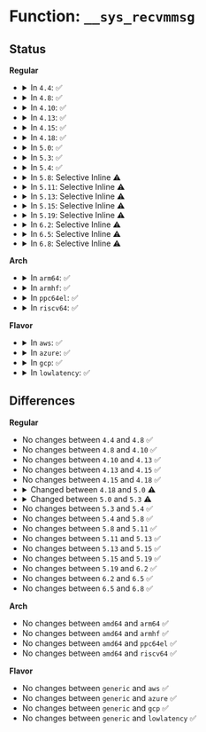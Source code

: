 # Function: <code>__sys_recvmmsg</code>

## Status
<b>Regular</b>
<ul>
<li>
<details>
<summary>In <code>4.4</code>: ✅</summary>

```c
int __sys_recvmmsg(int fd, struct mmsghdr *mmsg, unsigned int vlen, unsigned int flags, struct timespec *timeout);
```

**Collision:** Unique Global

**Inline:** No

**Transformation:** False

**Instances:**

```
In net/socket.c (ffffffff816ff770)
Location: net/socket.c:2164
Inline: False
Direct callers:
  - net/socket.c:SyS_socketcall
  - net/socket.c:SyS_socketcall
  - net/compat.c:compat_SyS_socketcall
  - net/compat.c:compat_SyS_socketcall
```
**Symbols:**

```
ffffffff816ff770-ffffffff816ffa11: __sys_recvmmsg (STB_GLOBAL)
```
</details>
</li>
<li>
<details>
<summary>In <code>4.8</code>: ✅</summary>

```c
int __sys_recvmmsg(int fd, struct mmsghdr *mmsg, unsigned int vlen, unsigned int flags, struct timespec *timeout);
```

**Collision:** Unique Global

**Inline:** No

**Transformation:** False

**Instances:**

```
In net/socket.c (ffffffff81766200)
Location: net/socket.c:2163
Inline: False
Direct callers:
  - net/socket.c:SyS_socketcall
  - net/socket.c:SyS_socketcall
  - net/compat.c:compat_SyS_socketcall
  - net/compat.c:compat_SyS_socketcall
```
**Symbols:**

```
ffffffff81766200-ffffffff817664b9: __sys_recvmmsg (STB_GLOBAL)
```
</details>
</li>
<li>
<details>
<summary>In <code>4.10</code>: ✅</summary>

```c
int __sys_recvmmsg(int fd, struct mmsghdr *mmsg, unsigned int vlen, unsigned int flags, struct timespec *timeout);
```

**Collision:** Unique Global

**Inline:** No

**Transformation:** False

**Instances:**

```
In net/socket.c (ffffffff81793280)
Location: net/socket.c:2208
Inline: False
Direct callers:
  - net/socket.c:SyS_socketcall
  - net/socket.c:SyS_socketcall
  - net/compat.c:compat_SyS_socketcall
  - net/compat.c:compat_SyS_socketcall
```
**Symbols:**

```
ffffffff81793280-ffffffff8179353b: __sys_recvmmsg (STB_GLOBAL)
```
</details>
</li>
<li>
<details>
<summary>In <code>4.13</code>: ✅</summary>

```c
int __sys_recvmmsg(int fd, struct mmsghdr *mmsg, unsigned int vlen, unsigned int flags, struct timespec *timeout);
```

**Collision:** Unique Global

**Inline:** No

**Transformation:** False

**Instances:**

```
In net/socket.c (ffffffff817b16d0)
Location: net/socket.c:2258
Inline: False
Direct callers:
  - net/socket.c:SyS_socketcall
  - net/socket.c:SyS_socketcall
  - net/compat.c:compat_SyS_socketcall
  - net/compat.c:compat_SyS_socketcall
```
**Symbols:**

```
ffffffff817b16d0-ffffffff817b198b: __sys_recvmmsg (STB_GLOBAL)
```
</details>
</li>
<li>
<details>
<summary>In <code>4.15</code>: ✅</summary>

```c
int __sys_recvmmsg(int fd, struct mmsghdr *mmsg, unsigned int vlen, unsigned int flags, struct timespec *timeout);
```

**Collision:** Unique Global

**Inline:** No

**Transformation:** False

**Instances:**

```
In net/socket.c (ffffffff81829870)
Location: net/socket.c:2251
Inline: False
Direct callers:
  - net/socket.c:SyS_socketcall
  - net/socket.c:SyS_socketcall
  - net/compat.c:compat_SyS_socketcall
  - net/compat.c:compat_SyS_socketcall
```
**Symbols:**

```
ffffffff81829870-ffffffff81829b2b: __sys_recvmmsg (STB_GLOBAL)
```
</details>
</li>
<li>
<details>
<summary>In <code>4.18</code>: ✅</summary>

```c
int __sys_recvmmsg(int fd, struct mmsghdr *mmsg, unsigned int vlen, unsigned int flags, struct timespec *timeout);
```

**Collision:** Unique Global

**Inline:** No

**Transformation:** False

**Instances:**

```
In net/socket.c (ffffffff81873ac0)
Location: net/socket.c:2356
Inline: False
```
**Symbols:**

```
ffffffff81873ac0-ffffffff81873daf: __sys_recvmmsg (STB_GLOBAL)
```
</details>
</li>
<li>
<details>
<summary>In <code>5.0</code>: ✅</summary>

```c
int __sys_recvmmsg(int fd, struct mmsghdr *mmsg, unsigned int vlen, unsigned int flags, struct timespec *timeout, struct old_timespec32 *timeout32);
```

**Collision:** Unique Global

**Inline:** No

**Transformation:** False

**Instances:**

```
In net/socket.c (ffffffff81894410)
Location: net/socket.c:2454
Inline: False
Direct callers:
  - net/socket.c:__ia32_sys_socketcall
  - net/socket.c:__x64_sys_socketcall
  - net/socket.c:__ia32_sys_recvmmsg_time32
  - net/socket.c:__x64_sys_recvmmsg_time32
  - net/socket.c:__ia32_sys_recvmmsg
  - net/socket.c:__x64_sys_recvmmsg
  - net/compat.c:__x32_compat_sys_socketcall
  - net/compat.c:__ia32_compat_sys_socketcall
  - net/compat.c:__x32_compat_sys_recvmmsg
  - net/compat.c:__ia32_compat_sys_recvmmsg
  - net/compat.c:__x32_compat_sys_recvmmsg_time64
  - net/compat.c:__ia32_compat_sys_recvmmsg_time64
```
**Symbols:**

```
ffffffff81894410-ffffffff8189454f: __sys_recvmmsg (STB_GLOBAL)
```
</details>
</li>
<li>
<details>
<summary>In <code>5.3</code>: ✅</summary>

```c
int __sys_recvmmsg(int fd, struct mmsghdr *mmsg, unsigned int vlen, unsigned int flags, struct __kernel_timespec *timeout, struct old_timespec32 *timeout32);
```

**Collision:** Unique Global

**Inline:** No

**Transformation:** False

**Instances:**

```
In net/socket.c (ffffffff818de7c0)
Location: net/socket.c:2665
Inline: False
Direct callers:
  - net/socket.c:__ia32_sys_socketcall
  - net/socket.c:__x64_sys_socketcall
  - net/socket.c:__ia32_sys_recvmmsg_time32
  - net/socket.c:__x64_sys_recvmmsg_time32
  - net/socket.c:__ia32_sys_recvmmsg
  - net/socket.c:__x64_sys_recvmmsg
  - net/compat.c:__do_compat_sys_socketcall
  - net/compat.c:__x32_compat_sys_recvmmsg_time32
  - net/compat.c:__ia32_compat_sys_recvmmsg_time32
  - net/compat.c:__x32_compat_sys_recvmmsg_time64
  - net/compat.c:__ia32_compat_sys_recvmmsg_time64
```
**Symbols:**

```
ffffffff818de7c0-ffffffff818de90b: __sys_recvmmsg (STB_GLOBAL)
```
</details>
</li>
<li>
<details>
<summary>In <code>5.4</code>: ✅</summary>

```c
int __sys_recvmmsg(int fd, struct mmsghdr *mmsg, unsigned int vlen, unsigned int flags, struct __kernel_timespec *timeout, struct old_timespec32 *timeout32);
```

**Collision:** Unique Global

**Inline:** No

**Transformation:** False

**Instances:**

```
In net/socket.c (ffffffff81910990)
Location: net/socket.c:2745
Inline: False
Direct callers:
  - net/socket.c:__ia32_sys_socketcall
  - net/socket.c:__x64_sys_socketcall
  - net/socket.c:__ia32_sys_recvmmsg_time32
  - net/socket.c:__x64_sys_recvmmsg_time32
  - net/socket.c:__ia32_sys_recvmmsg
  - net/socket.c:__x64_sys_recvmmsg
  - net/compat.c:__do_compat_sys_socketcall
  - net/compat.c:__x32_compat_sys_recvmmsg_time32
  - net/compat.c:__ia32_compat_sys_recvmmsg_time32
  - net/compat.c:__x32_compat_sys_recvmmsg_time64
  - net/compat.c:__ia32_compat_sys_recvmmsg_time64
```
**Symbols:**

```
ffffffff81910990-ffffffff81910adb: __sys_recvmmsg (STB_GLOBAL)
```
</details>
</li>
<li>
<details>
<summary>In <code>5.8</code>: Selective Inline ⚠️</summary>

```c
int __sys_recvmmsg(int fd, struct mmsghdr *mmsg, unsigned int vlen, unsigned int flags, struct __kernel_timespec *timeout, struct old_timespec32 *timeout32);
```

**Collision:** Unique Global

**Inline:** Selective

**Transformation:** False

**Instances:**

```
In net/socket.c (ffffffff819e24cd)
Location: net/socket.c:2779
Inline: True
Inline callers:
  - net/socket.c:__ia32_sys_recvmmsg_time32
  - net/socket.c:__x64_sys_recvmmsg_time32
  - net/socket.c:__ia32_sys_recvmmsg
  - net/socket.c:__x64_sys_recvmmsg
Direct callers:
  - net/socket.c:__do_sys_socketcall
  - net/compat.c:__do_compat_sys_socketcall
  - net/compat.c:__x32_compat_sys_recvmmsg_time32
  - net/compat.c:__ia32_compat_sys_recvmmsg_time32
  - net/compat.c:__x32_compat_sys_recvmmsg_time64
  - net/compat.c:__ia32_compat_sys_recvmmsg_time64
```
**Symbols:**

```
ffffffff819e2cc0-ffffffff819e2e0b: __sys_recvmmsg (STB_GLOBAL)
```
</details>
</li>
<li>
<details>
<summary>In <code>5.11</code>: Selective Inline ⚠️</summary>

```c
int __sys_recvmmsg(int fd, struct mmsghdr *mmsg, unsigned int vlen, unsigned int flags, struct __kernel_timespec *timeout, struct old_timespec32 *timeout32);
```

**Collision:** Unique Global

**Inline:** Selective

**Transformation:** False

**Instances:**

```
In net/socket.c (ffffffff819e214d)
Location: net/socket.c:2774
Inline: True
Inline callers:
  - net/socket.c:__ia32_sys_recvmmsg_time32
  - net/socket.c:__x64_sys_recvmmsg_time32
  - net/socket.c:__ia32_sys_recvmmsg
  - net/socket.c:__x64_sys_recvmmsg
Direct callers:
  - net/socket.c:__do_sys_socketcall
  - net/compat.c:__do_compat_sys_socketcall
  - net/compat.c:__x32_compat_sys_recvmmsg_time32
  - net/compat.c:__ia32_compat_sys_recvmmsg_time32
  - net/compat.c:__x32_compat_sys_recvmmsg_time64
  - net/compat.c:__ia32_compat_sys_recvmmsg_time64
```
**Symbols:**

```
ffffffff819e2940-ffffffff819e2a8b: __sys_recvmmsg (STB_GLOBAL)
```
</details>
</li>
<li>
<details>
<summary>In <code>5.13</code>: Selective Inline ⚠️</summary>

```c
int __sys_recvmmsg(int fd, struct mmsghdr *mmsg, unsigned int vlen, unsigned int flags, struct __kernel_timespec *timeout, struct old_timespec32 *timeout32);
```

**Collision:** Unique Global

**Inline:** Selective

**Transformation:** False

**Instances:**

```
In net/socket.c (ffffffff819c81cf)
Location: net/socket.c:2758
Inline: True
Inline callers:
  - net/socket.c:__ia32_sys_recvmmsg_time32
  - net/socket.c:__x64_sys_recvmmsg_time32
  - net/socket.c:__ia32_sys_recvmmsg
  - net/socket.c:__x64_sys_recvmmsg
Direct callers:
  - net/socket.c:__do_sys_socketcall
  - net/compat.c:__do_compat_sys_socketcall
  - net/compat.c:__x32_compat_sys_recvmmsg_time32
  - net/compat.c:__ia32_compat_sys_recvmmsg_time32
  - net/compat.c:__x32_compat_sys_recvmmsg_time64
  - net/compat.c:__ia32_compat_sys_recvmmsg_time64
```
**Symbols:**

```
ffffffff819c8960-ffffffff819c8aab: __sys_recvmmsg (STB_GLOBAL)
```
</details>
</li>
<li>
<details>
<summary>In <code>5.15</code>: Selective Inline ⚠️</summary>

```c
int __sys_recvmmsg(int fd, struct mmsghdr *mmsg, unsigned int vlen, unsigned int flags, struct __kernel_timespec *timeout, struct old_timespec32 *timeout32);
```

**Collision:** Unique Global

**Inline:** Selective

**Transformation:** False

**Instances:**

```
In net/socket.c (ffffffff81a7751f)
Location: net/socket.c:2831
Inline: True
Inline callers:
  - net/socket.c:__ia32_sys_recvmmsg_time32
  - net/socket.c:__x64_sys_recvmmsg_time32
  - net/socket.c:__ia32_sys_recvmmsg
  - net/socket.c:__x64_sys_recvmmsg
Direct callers:
  - net/socket.c:__do_sys_socketcall
  - net/compat.c:__do_compat_sys_socketcall
  - net/compat.c:__x64_compat_sys_recvmmsg_time32
  - net/compat.c:__ia32_compat_sys_recvmmsg_time32
  - net/compat.c:__x64_compat_sys_recvmmsg_time64
  - net/compat.c:__ia32_compat_sys_recvmmsg_time64
```
**Symbols:**

```
ffffffff81a77cb0-ffffffff81a77dfb: __sys_recvmmsg (STB_GLOBAL)
```
</details>
</li>
<li>
<details>
<summary>In <code>5.19</code>: Selective Inline ⚠️</summary>

```c
int __sys_recvmmsg(int fd, struct mmsghdr *mmsg, unsigned int vlen, unsigned int flags, struct __kernel_timespec *timeout, struct old_timespec32 *timeout32);
```

**Collision:** Unique Global

**Inline:** Selective

**Transformation:** False

**Instances:**

```
In net/socket.c (ffffffff81bea87b)
Location: net/socket.c:2907
Inline: True
Inline callers:
  - net/socket.c:__ia32_sys_recvmmsg_time32
  - net/socket.c:__x64_sys_recvmmsg_time32
  - net/socket.c:__ia32_sys_recvmmsg
  - net/socket.c:__x64_sys_recvmmsg
Direct callers:
  - net/socket.c:__do_sys_socketcall
  - net/compat.c:__do_compat_sys_socketcall
  - net/compat.c:__ia32_compat_sys_recvmmsg_time32
  - net/compat.c:__ia32_compat_sys_recvmmsg_time64
```
**Symbols:**

```
ffffffff81beb1d0-ffffffff81beb330: __sys_recvmmsg (STB_GLOBAL)
```
</details>
</li>
<li>
<details>
<summary>In <code>6.2</code>: Selective Inline ⚠️</summary>

```c
int __sys_recvmmsg(int fd, struct mmsghdr *mmsg, unsigned int vlen, unsigned int flags, struct __kernel_timespec *timeout, struct old_timespec32 *timeout32);
```

**Collision:** Unique Global

**Inline:** Selective

**Transformation:** False

**Instances:**

```
In net/socket.c (ffffffff81d9715b)
Location: net/socket.c:2895
Inline: True
Inline callers:
  - net/socket.c:__ia32_sys_recvmmsg_time32
  - net/socket.c:__x64_sys_recvmmsg_time32
  - net/socket.c:__ia32_sys_recvmmsg
  - net/socket.c:__x64_sys_recvmmsg
Direct callers:
  - net/socket.c:__do_sys_socketcall
  - net/compat.c:__do_compat_sys_socketcall
  - net/compat.c:__ia32_compat_sys_recvmmsg_time32
  - net/compat.c:__ia32_compat_sys_recvmmsg_time64
```
**Symbols:**

```
ffffffff81d97b50-ffffffff81d97cb0: __sys_recvmmsg (STB_GLOBAL)
```
</details>
</li>
<li>
<details>
<summary>In <code>6.5</code>: Selective Inline ⚠️</summary>

```c
int __sys_recvmmsg(int fd, struct mmsghdr *mmsg, unsigned int vlen, unsigned int flags, struct __kernel_timespec *timeout, struct old_timespec32 *timeout32);
```

**Collision:** Unique Global

**Inline:** Selective

**Transformation:** False

**Instances:**

```
In net/socket.c (ffffffff81e057cb)
Location: net/socket.c:2933
Inline: True
Inline callers:
  - net/socket.c:__ia32_sys_recvmmsg_time32
  - net/socket.c:__x64_sys_recvmmsg_time32
  - net/socket.c:__ia32_sys_recvmmsg
  - net/socket.c:__x64_sys_recvmmsg
Direct callers:
  - net/socket.c:__do_sys_socketcall
  - net/compat.c:__do_compat_sys_socketcall
  - net/compat.c:__ia32_compat_sys_recvmmsg_time32
  - net/compat.c:__ia32_compat_sys_recvmmsg_time64
```
**Symbols:**

```
ffffffff81e061c0-ffffffff81e0631b: __sys_recvmmsg (STB_GLOBAL)
```
</details>
</li>
<li>
<details>
<summary>In <code>6.8</code>: Selective Inline ⚠️</summary>

```c
int __sys_recvmmsg(int fd, struct mmsghdr *mmsg, unsigned int vlen, unsigned int flags, struct __kernel_timespec *timeout, struct old_timespec32 *timeout32);
```

**Collision:** Unique Global

**Inline:** Selective

**Transformation:** False

**Instances:**

```
In net/socket.c (ffffffff81ec208b)
Location: net/socket.c:3003
Inline: True
Inline callers:
  - net/socket.c:__ia32_sys_recvmmsg_time32
  - net/socket.c:__x64_sys_recvmmsg_time32
  - net/socket.c:__ia32_sys_recvmmsg
  - net/socket.c:__x64_sys_recvmmsg
Direct callers:
  - net/socket.c:__do_sys_socketcall
  - net/compat.c:__do_compat_sys_socketcall
  - net/compat.c:__ia32_compat_sys_recvmmsg_time32
  - net/compat.c:__ia32_compat_sys_recvmmsg_time64
```
**Symbols:**

```
ffffffff81ec2a80-ffffffff81ec2bdb: __sys_recvmmsg (STB_GLOBAL)
```
</details>
</li>
</ul>
<b>Arch</b>
<ul>
<li>
<details>
<summary>In <code>arm64</code>: ✅</summary>

```c
int __sys_recvmmsg(int fd, struct mmsghdr *mmsg, unsigned int vlen, unsigned int flags, struct __kernel_timespec *timeout, struct old_timespec32 *timeout32);
```

**Collision:** Unique Global

**Inline:** No

**Transformation:** False

**Instances:**

```
In net/socket.c (ffff800010ba8bd0)
Location: net/socket.c:2745
Inline: False
Direct callers:
  - net/socket.c:__arm64_sys_recvmmsg_time32
  - net/socket.c:__arm64_sys_recvmmsg
  - net/compat.c:__do_compat_sys_socketcall
  - net/compat.c:__arm64_compat_sys_recvmmsg_time32
  - net/compat.c:__arm64_compat_sys_recvmmsg_time64
```
**Symbols:**

```
ffff800010ba8bd0-ffff800010ba8d38: __sys_recvmmsg (STB_GLOBAL)
```
</details>
</li>
<li>
<details>
<summary>In <code>armhf</code>: ✅</summary>

```c
int __sys_recvmmsg(int fd, struct mmsghdr *mmsg, unsigned int vlen, unsigned int flags, struct __kernel_timespec *timeout, struct old_timespec32 *timeout32);
```

**Collision:** Unique Global

**Inline:** No

**Transformation:** False

**Instances:**

```
In net/socket.c (c0cc74e0)
Location: net/socket.c:2745
Inline: False
Direct callers:
  - net/socket.c:__se_sys_recvmmsg_time32
  - net/socket.c:__se_sys_recvmmsg
```
**Symbols:**

```
c0cc74e0-c0cc7634: __sys_recvmmsg (STB_GLOBAL)
```
</details>
</li>
<li>
<details>
<summary>In <code>ppc64el</code>: ✅</summary>

```c
int __sys_recvmmsg(int fd, struct mmsghdr *mmsg, unsigned int vlen, unsigned int flags, struct __kernel_timespec *timeout, struct old_timespec32 *timeout32);
```

**Collision:** Unique Global

**Inline:** No

**Transformation:** False

**Instances:**

```
In net/socket.c (c000000000c7d410)
Location: net/socket.c:2745
Inline: False
Direct callers:
  - net/socket.c:__se_sys_socketcall
  - net/socket.c:__se_sys_recvmmsg_time32
  - net/socket.c:__se_sys_recvmmsg
  - net/compat.c:__do_compat_sys_socketcall
  - net/compat.c:__se_compat_sys_recvmmsg_time32
  - net/compat.c:__se_compat_sys_recvmmsg_time64
```
**Symbols:**

```
c000000000c7d410-c000000000c7d5f4: __sys_recvmmsg (STB_GLOBAL)
```
</details>
</li>
<li>
<details>
<summary>In <code>riscv64</code>: ✅</summary>

```c
int __sys_recvmmsg(int fd, struct mmsghdr *mmsg, unsigned int vlen, unsigned int flags, struct __kernel_timespec *timeout, struct old_timespec32 *timeout32);
```

**Collision:** Unique Global

**Inline:** No

**Transformation:** False

**Instances:**

```
In net/socket.c (ffffffe00073c1e4)
Location: net/socket.c:2745
Inline: False
Direct callers:
  - net/socket.c:__se_sys_recvmmsg
```
**Symbols:**

```
ffffffe00073c1e4-ffffffe00073c2ce: __sys_recvmmsg (STB_GLOBAL)
```
</details>
</li>
</ul>
<b>Flavor</b>
<ul>
<li>
<details>
<summary>In <code>aws</code>: ✅</summary>

```c
int __sys_recvmmsg(int fd, struct mmsghdr *mmsg, unsigned int vlen, unsigned int flags, struct __kernel_timespec *timeout, struct old_timespec32 *timeout32);
```

**Collision:** Unique Global

**Inline:** No

**Transformation:** False

**Instances:**

```
In net/socket.c (ffffffff818b0990)
Location: net/socket.c:2745
Inline: False
Direct callers:
  - net/socket.c:__ia32_sys_socketcall
  - net/socket.c:__x64_sys_socketcall
  - net/socket.c:__ia32_sys_recvmmsg_time32
  - net/socket.c:__x64_sys_recvmmsg_time32
  - net/socket.c:__ia32_sys_recvmmsg
  - net/socket.c:__x64_sys_recvmmsg
  - net/compat.c:__do_compat_sys_socketcall
  - net/compat.c:__x32_compat_sys_recvmmsg_time32
  - net/compat.c:__ia32_compat_sys_recvmmsg_time32
  - net/compat.c:__x32_compat_sys_recvmmsg_time64
  - net/compat.c:__ia32_compat_sys_recvmmsg_time64
```
**Symbols:**

```
ffffffff818b0990-ffffffff818b0adb: __sys_recvmmsg (STB_GLOBAL)
```
</details>
</li>
<li>
<details>
<summary>In <code>azure</code>: ✅</summary>

```c
int __sys_recvmmsg(int fd, struct mmsghdr *mmsg, unsigned int vlen, unsigned int flags, struct __kernel_timespec *timeout, struct old_timespec32 *timeout32);
```

**Collision:** Unique Global

**Inline:** No

**Transformation:** False

**Instances:**

```
In net/socket.c (ffffffff8186a8e0)
Location: net/socket.c:2745
Inline: False
Direct callers:
  - net/socket.c:__ia32_sys_socketcall
  - net/socket.c:__x64_sys_socketcall
  - net/socket.c:__ia32_sys_recvmmsg_time32
  - net/socket.c:__x64_sys_recvmmsg_time32
  - net/socket.c:__ia32_sys_recvmmsg
  - net/socket.c:__x64_sys_recvmmsg
  - net/compat.c:__do_compat_sys_socketcall
  - net/compat.c:__x32_compat_sys_recvmmsg_time32
  - net/compat.c:__ia32_compat_sys_recvmmsg_time32
  - net/compat.c:__x32_compat_sys_recvmmsg_time64
  - net/compat.c:__ia32_compat_sys_recvmmsg_time64
```
**Symbols:**

```
ffffffff8186a8e0-ffffffff8186aa2b: __sys_recvmmsg (STB_GLOBAL)
```
</details>
</li>
<li>
<details>
<summary>In <code>gcp</code>: ✅</summary>

```c
int __sys_recvmmsg(int fd, struct mmsghdr *mmsg, unsigned int vlen, unsigned int flags, struct __kernel_timespec *timeout, struct old_timespec32 *timeout32);
```

**Collision:** Unique Global

**Inline:** No

**Transformation:** False

**Instances:**

```
In net/socket.c (ffffffff81901990)
Location: net/socket.c:2745
Inline: False
Direct callers:
  - net/socket.c:__ia32_sys_socketcall
  - net/socket.c:__x64_sys_socketcall
  - net/socket.c:__ia32_sys_recvmmsg_time32
  - net/socket.c:__x64_sys_recvmmsg_time32
  - net/socket.c:__ia32_sys_recvmmsg
  - net/socket.c:__x64_sys_recvmmsg
  - net/compat.c:__do_compat_sys_socketcall
  - net/compat.c:__x32_compat_sys_recvmmsg_time32
  - net/compat.c:__ia32_compat_sys_recvmmsg_time32
  - net/compat.c:__x32_compat_sys_recvmmsg_time64
  - net/compat.c:__ia32_compat_sys_recvmmsg_time64
```
**Symbols:**

```
ffffffff81901990-ffffffff81901adb: __sys_recvmmsg (STB_GLOBAL)
```
</details>
</li>
<li>
<details>
<summary>In <code>lowlatency</code>: ✅</summary>

```c
int __sys_recvmmsg(int fd, struct mmsghdr *mmsg, unsigned int vlen, unsigned int flags, struct __kernel_timespec *timeout, struct old_timespec32 *timeout32);
```

**Collision:** Unique Global

**Inline:** No

**Transformation:** False

**Instances:**

```
In net/socket.c (ffffffff81922930)
Location: net/socket.c:2745
Inline: False
Direct callers:
  - net/socket.c:__ia32_sys_socketcall
  - net/socket.c:__x64_sys_socketcall
  - net/socket.c:__ia32_sys_recvmmsg_time32
  - net/socket.c:__x64_sys_recvmmsg_time32
  - net/socket.c:__ia32_sys_recvmmsg
  - net/socket.c:__x64_sys_recvmmsg
  - net/compat.c:__do_compat_sys_socketcall
  - net/compat.c:__x32_compat_sys_recvmmsg_time32
  - net/compat.c:__ia32_compat_sys_recvmmsg_time32
  - net/compat.c:__x32_compat_sys_recvmmsg_time64
  - net/compat.c:__ia32_compat_sys_recvmmsg_time64
```
**Symbols:**

```
ffffffff81922930-ffffffff81922a7b: __sys_recvmmsg (STB_GLOBAL)
```
</details>
</li>
</ul>

## Differences
<b>Regular</b>
<ul>
<li>
No changes between <code>4.4</code> and <code>4.8</code> ✅
</li>
<li>
No changes between <code>4.8</code> and <code>4.10</code> ✅
</li>
<li>
No changes between <code>4.10</code> and <code>4.13</code> ✅
</li>
<li>
No changes between <code>4.13</code> and <code>4.15</code> ✅
</li>
<li>
No changes between <code>4.15</code> and <code>4.18</code> ✅
</li>
<li>
<details>
<summary>Changed between <code>4.18</code> and <code>5.0</code> ⚠️</summary>
<ul>
<li>
<b>Param added. </b>
<code>struct old_timespec32 *timeout32</code>
</li>
</ul>
</details>
</li>
<li>
<details>
<summary>Changed between <code>5.0</code> and <code>5.3</code> ⚠️</summary>
<ul>
<li>
<b>Param type changed. </b>
<code>struct timespec *timeout</code> ➡️ <code>struct __kernel_timespec *timeout</code>
</li>
</ul>
</details>
</li>
<li>
No changes between <code>5.3</code> and <code>5.4</code> ✅
</li>
<li>
No changes between <code>5.4</code> and <code>5.8</code> ✅
</li>
<li>
No changes between <code>5.8</code> and <code>5.11</code> ✅
</li>
<li>
No changes between <code>5.11</code> and <code>5.13</code> ✅
</li>
<li>
No changes between <code>5.13</code> and <code>5.15</code> ✅
</li>
<li>
No changes between <code>5.15</code> and <code>5.19</code> ✅
</li>
<li>
No changes between <code>5.19</code> and <code>6.2</code> ✅
</li>
<li>
No changes between <code>6.2</code> and <code>6.5</code> ✅
</li>
<li>
No changes between <code>6.5</code> and <code>6.8</code> ✅
</li>
</ul>
<b>Arch</b>
<ul>
<li>
No changes between <code>amd64</code> and <code>arm64</code> ✅
</li>
<li>
No changes between <code>amd64</code> and <code>armhf</code> ✅
</li>
<li>
No changes between <code>amd64</code> and <code>ppc64el</code> ✅
</li>
<li>
No changes between <code>amd64</code> and <code>riscv64</code> ✅
</li>
</ul>
<b>Flavor</b>
<ul>
<li>
No changes between <code>generic</code> and <code>aws</code> ✅
</li>
<li>
No changes between <code>generic</code> and <code>azure</code> ✅
</li>
<li>
No changes between <code>generic</code> and <code>gcp</code> ✅
</li>
<li>
No changes between <code>generic</code> and <code>lowlatency</code> ✅
</li>
</ul>
